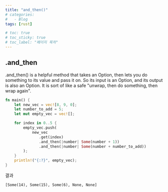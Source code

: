 ```yaml
---
title: "and_then()"
# categories:
#   - Blog
tags: [rust]

# toc: true
# toc_sticky: true
# toc_label: "페이지 목차"
---
```


## .and_then

.and_then() is a helpful method that takes an Option, then lets you do something to its value and pass it on. So its input is an Option, and its output is also an Option. It is sort of like a safe "unwrap, then do something, then wrap again".

```rust
fn main() {
    let new_vec = vec![8, 9, 0];
    let number_to_add = 5;
    let mut empty_vec = vec![];

    for index in 0..5 {
        empty_vec.push(
            new_vec
               .get(index)
               .and_then(|number| Some(number + 1))
               .and_then(|number| Some(number + number_to_add))
        );
    }
    println!("{:?}", empty_vec);
}
```

결과
```text
[Some(14), Some(15), Some(6), None, None]
```